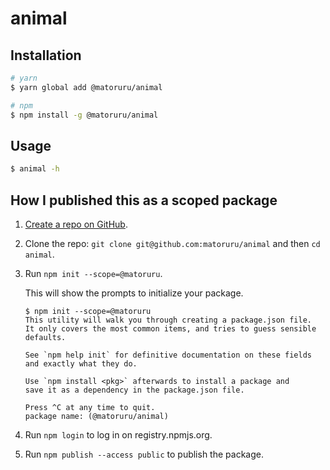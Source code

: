 # animal

## Installation

```sh
# yarn
$ yarn global add @matoruru/animal

# npm
$ npm install -g @matoruru/animal
```

## Usage

```sh
$ animal -h
```

## How I published this as a scoped package

1. [Create a repo on GitHub](https://github.com/new).

1. Clone the repo: `git clone git@github.com:matoruru/animal` and then `cd animal`.

1. Run `npm init --scope=@matoruru`.

    This will show the prompts to initialize your package.

    ```
    $ npm init --scope=@matoruru
    This utility will walk you through creating a package.json file.
    It only covers the most common items, and tries to guess sensible defaults.

    See `npm help init` for definitive documentation on these fields
    and exactly what they do.

    Use `npm install <pkg>` afterwards to install a package and
    save it as a dependency in the package.json file.

    Press ^C at any time to quit.
    package name: (@matoruru/animal)
    ```

1. Run `npm login` to log in on registry.npmjs.org.

1. Run `npm publish --access public` to publish the package.
